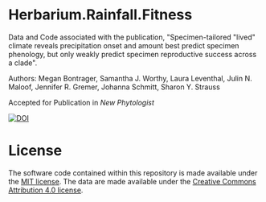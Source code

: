 # Herbarium.Rainfall.Fitness
Data and Code associated with the publication, "Specimen-tailored "lived" climate reveals precipitation onset and amount best predict specimen phenology, but only weakly predict specimen reproductive success across a clade".

Authors: Megan Bontrager, Samantha J. Worthy, Laura Leventhal, Julin N. Maloof, Jennifer R. Gremer, Johanna Schmitt, Sharon Y. Strauss

Accepted for Publication in _New Phytologist_

<a href="https://doi.org/10.5281/zenodo.15577717"><img src="https://zenodo.org/badge/994862892.svg" alt="DOI"></a>


# License
The software code contained within this repository is made available under the [MIT license](https://opensource.org/licenses/mit-license.php). The data are made available under the [Creative Commons Attribution 4.0 license](https://creativecommons.org/licenses/by/4.0/).
